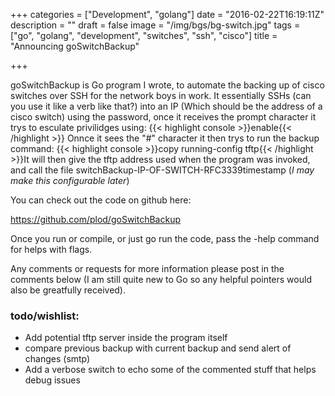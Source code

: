 +++
categories = ["Development", "golang"]
date = "2016-02-22T16:19:11Z"
description = ""
draft = false
image = "/img/bgs/bg-switch.jpg"
tags = ["go", "golang", "development", "switches", "ssh", "cisco"]
title = "Announcing goSwitchBackup"

+++

goSwitchBackup is Go program I wrote, to automate the backing up of cisco switches over SSH for the network boys in work. It essentially SSHs (can you use it like a verb like that?) into an IP (Which should be the address of a cisco switch) using the password, once it receives the prompt character it trys to esculate privilidges using: {{< highlight console >}}enable{{< /highlight >}} Onnce it sees the "#" character it then trys to run the backup command: {{< highlight console >}}copy running-config tftp{{< /highlight >}}It will then give the tftp address used when the program was invoked, and call the file switchBackup-IP-OF-SWITCH-RFC3339timestamp (_I may make this configurable later_)

You can check out the code on github here:

https://github.com/plod/goSwitchBackup

Once you run or compile, or just go run the code, pass the -help command for helps with flags.

Any comments or requests for more information please post in the comments below (I am still quite new to Go so any helpful pointers would also be greatfully received).

### todo/wishlist:

* Add potential tftp server inside the program itself
* compare previous backup with current backup and send alert of changes (smtp)
* Add a verbose switch to echo some of the commented stuff that helps debug issues